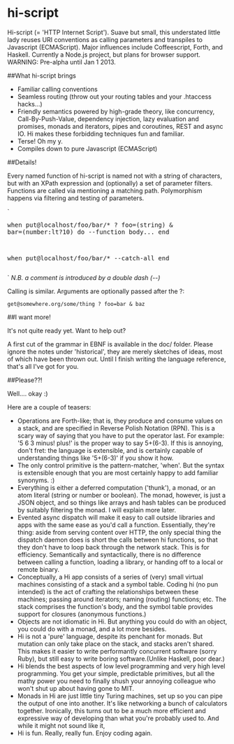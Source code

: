 hi-script
=========

Hi-script (= 'HTTP Internet Script').  Suave but small, this understated little lady reuses URI conventions as calling parameters and transpiles to Javascript (ECMAScript). Major influences include Coffeescript, Forth, and Haskell. Currently a Node.js project, but plans for browser support.  WARNING: Pre-alpha until Jan 1 2013. 



##What hi-script brings

 - Familiar calling conventions
 - Seamless routing (throw out your routing tables and your .htaccess hacks...)
 - Friendly semantics powered by high-grade theory, like concurrency, Call-By-Push-Value, dependency injection, lazy evaluation and promises, monads and iterators, pipes and coroutines, REST and async IO. Hi makes these forbidding techniques fun and familiar. 
 - Terse! Oh my y.
 - Compiles down to pure Javascript (ECMAScript) 

##Details!

Every named function of hi-script is named not with a string of characters, but with an XPath expression and (optionally) a set of parameter filters. Functions are called via mentioning a matching path. Polymorphism happens via filtering and testing of parameters.

`<pre>when put@localhost/foo/bar/* ? foo=(string) & bar=(number:lt?10) do 
 --function body...
end

when put@localhost/foo/bar/* 
 --catch-all
end</pre>`
_N.B. a comment is introduced by a double dash (--)_

Calling is similar. Arguments are optionally passed after the ?:


`get@somewhere.org/some/thing ? foo=bar & baz`

##I want more! 

It's not quite ready yet. Want to help out? 

A first cut of the grammar in EBNF is available in the doc/ folder. Please
ignore the notes under 'historical', they are merely sketches of ideas, most of
which have been thrown out. Until I finish writing the language reference,
that's all I've got for you. 

##Please??!

Well.... okay :)

Here are a couple of teasers:

 - Operations are Forth-like; that is, they produce and consume values on a stack, and are specified in Reverse Polish Notation (RPN). This is a scary way of saying that you have to put the operator last. For example: '5 6 3 minus! plus!' is the proper way to say 5+(6-3). If this is annoying, don't fret: the language is extensible, and is certainly capable of understanding things like '5+(6-3)' if you show it how. 
 - The only control primitive is the pattern-matcher, 'when'. But the syntax is extensible enough that you are most certainly happy to add familiar synonyms. :)
 - Everything is either a deferred computation ('thunk'), a monad, or an atom literal (string or number or boolean). The monad, however, is just a JSON object, and so things like arrays and hash tables can be produced by suitably filtering the monad. I will explain more later.
 - Evented async dispatch will make it easy to call outside libraries and apps with the same ease as you'd call a function. Essentially, they're thing: aside from serving content over HTTP, the only special thing the dispatch daemon does is short the calls between hi functions, so that they don't have to loop back through the network stack. This is for efficiency. Semantically and syntactically, there is no difference between calling a function, loading a library, or handing off to a local or remote binary. 
 - Conceptually, a Hi app consists of a series of (very) small virtual machines consisting of a stack and a symbol table. Coding hi (no pun intended) is the act of crafting the relationships between these machines; passing around iterators; naming (routing) functions; etc. The stack comprises the function's body, and the symbol table provides support for closures (anonymous functions.)
 - Objects are not idiomatic in Hi. But anything you could do with an object, you could do with a monad, and a lot more besides.
 - Hi is not a 'pure' language, despite its penchant for monads. But mutation can only take place on the stack, and stacks aren't shared. This makes it easier to write performantly concurrent software (sorry Ruby), but still easy to write boring software.(Unlike Haskell, poor dear.) 
 - Hi blends the best aspects of low level programming and very high level programming. You get your simple, predictable primitives, but all the mathy power you need to finally shush your annoying colleague who won't shut up about having gone to MIT. 
 - Monads in Hi are just little tiny Turing machines, set up so you can pipe the output of one into another. It's like networking a bunch of calculators together. Ironically, this turns out to be a much more efficient and expressive way of developing than what you're probably used to. And while it might not sound like it,
 - Hi is fun. Really, really fun. Enjoy coding again. 








